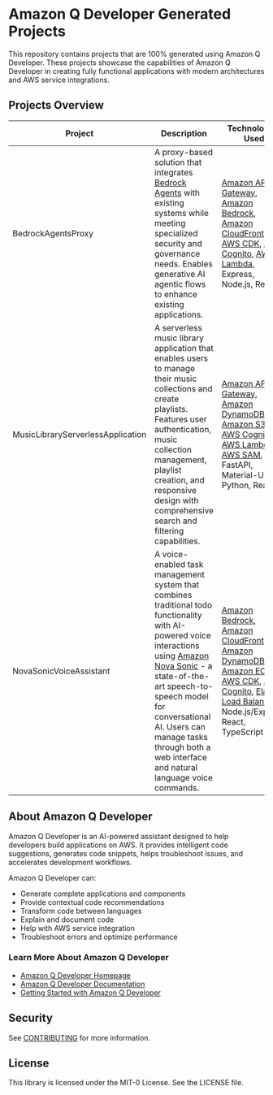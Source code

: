 # Amazon Q Developer Generated Projects

This repository contains projects that are 100% generated using Amazon Q Developer. These projects showcase the capabilities of Amazon Q Developer in creating fully functional applications with modern architectures and AWS service integrations.

## Projects Overview

| Project | Description | Technologies Used |
|---------|-------------|------------------|
| BedrockAgentsProxy | A proxy-based solution that integrates [Bedrock Agents](https://aws.amazon.com/bedrock/agents/) with existing systems while meeting specialized security and governance needs. Enables generative AI agentic flows to enhance existing applications. | [Amazon API Gateway](https://aws.amazon.com/api-gateway/), [Amazon Bedrock](https://aws.amazon.com/bedrock/), [Amazon CloudFront](https://aws.amazon.com/cloudfront/), [AWS CDK](https://aws.amazon.com/cdk/), [AWS Cognito](https://aws.amazon.com/cognito/), [AWS Lambda](https://aws.amazon.com/lambda/), Express, Node.js, React |
| MusicLibraryServerlessApplication | A serverless music library application that enables users to manage their music collections and create playlists. Features user authentication, music collection management, playlist creation, and responsive design with comprehensive search and filtering capabilities. | [Amazon API Gateway](https://aws.amazon.com/api-gateway/), [Amazon DynamoDB](https://aws.amazon.com/dynamodb/), [Amazon S3](https://aws.amazon.com/s3/), [AWS Cognito](https://aws.amazon.com/cognito/), [AWS Lambda](https://aws.amazon.com/lambda/), [AWS SAM](https://aws.amazon.com/serverless/sam/), FastAPI, Material-UI, Python, React |
| NovaSonicVoiceAssistant | A voice-enabled task management system that combines traditional todo functionality with AI-powered voice interactions using [Amazon Nova Sonic](https://aws.amazon.com/ai/generative-ai/nova/speech/) - a state-of-the-art speech-to-speech model for conversational AI. Users can manage tasks through both a web interface and natural language voice commands. | [Amazon Bedrock](https://aws.amazon.com/bedrock/), [Amazon CloudFront](https://aws.amazon.com/cloudfront/), [Amazon DynamoDB](https://aws.amazon.com/dynamodb/), [Amazon ECS](https://aws.amazon.com/ecs/), [AWS CDK](https://aws.amazon.com/cdk/), [AWS Cognito](https://aws.amazon.com/cognito/), [Elastic Load Balancing](https://aws.amazon.com/elasticloadbalancing/), Node.js/Express, React, TypeScript |

## About Amazon Q Developer

Amazon Q Developer is an AI-powered assistant designed to help developers build applications on AWS. It provides intelligent code suggestions, generates code snippets, helps troubleshoot issues, and accelerates development workflows.

Amazon Q Developer can:
- Generate complete applications and components
- Provide contextual code recommendations
- Transform code between languages
- Explain and document code
- Help with AWS service integration
- Troubleshoot errors and optimize performance

### Learn More About Amazon Q Developer

- [Amazon Q Developer Homepage](https://aws.amazon.com/q/developer/)
- [Amazon Q Developer Documentation](https://docs.aws.amazon.com/amazonq/latest/qdeveloper-ug/what-is-amazon-q-developer.html)
- [Getting Started with Amazon Q Developer](https://docs.aws.amazon.com/amazonq/latest/qdeveloper-ug/getting-started.html)

## Security

See [CONTRIBUTING](CONTRIBUTING.md#security-issue-notifications) for more information.

## License

This library is licensed under the MIT-0 License. See the LICENSE file.
